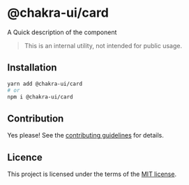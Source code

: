 # @chakra-ui/card

A Quick description of the component

> This is an internal utility, not intended for public usage.

## Installation

```sh
yarn add @chakra-ui/card
# or
npm i @chakra-ui/card
```

## Contribution

Yes please! See the
[contributing guidelines](https://github.com/chakra-ui/chakra-ui/blob/master/CONTRIBUTING.md)
for details.

## Licence

This project is licensed under the terms of the
[MIT license](https://github.com/chakra-ui/chakra-ui/blob/master/LICENSE).
